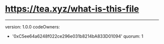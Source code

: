 # https://tea.xyz/what-is-this-file
---
version: 1.0.0
codeOwners:
  - '0xC5ee64a6248f022ce296e031b8214bA833D01094'
quorum: 1
